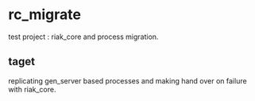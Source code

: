 # rc_migrate
test project : riak_core and process migration.

## taget

replicating gen_server based processes and making hand over on failure with riak_core.
